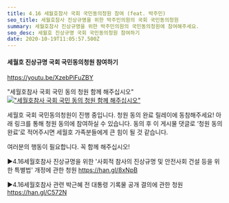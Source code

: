 ```yaml
---
title: 4.16 세월호참사 국회 국민동의청원 참여 (feat. 박주민)
seo_title: 세월호참사 진상규명을 위한 박주민의원의 국회 국민동의청원
summary: 세월호참사 진상규명을 위한 박주민의원의 국민동의청원에 참여해주세요.
seo_desc: 세월호 진상규명 국회 국민동의청원 참여하기
date: 2020-10-19T11:05:57.500Z
---
```


#### 세월호 진상규명 국회 국민동의청원 참여하기

https://youtu.be/XzebPiFuZBY

"세월호참사 국회 국민 동의 청원 함께 해주십시오"
[!["세월호참사 국회 국민 동의 청원 함께 해주십시오"](https://img.youtube.com/vi/XzebPiFuZBY/sddefault.jpg)](https://youtu.be/XzebPiFuZBY)

세월호 국회 국민동의청원이 진행 중입니다.
청원 동의 완료 릴레이에 동참해주세요!
아래 링크를 통해 청원 동의에 참여하실 수 있습니다.
동의 후 이 게시물 댓글로 ‘청원 동의 완료’로 적어주시면
세월호 가족분들에게 큰 힘이 될 것 같습니다.

여러분의 행동이 필요합니다.
꼭 함께 해주십시오!

▶️4.16세월호참사 진상규명을 위한 '사회적 참사의 진상규명 및 안전사회 건설 등을 위한 특별법' 개정에 관한 청원
https://han.gl/8xNpB

▶️4.16세월호참사 관련 박근혜 전 대통령 기록물 공개 결의에 관한 청원
https://han.gl/C572N
